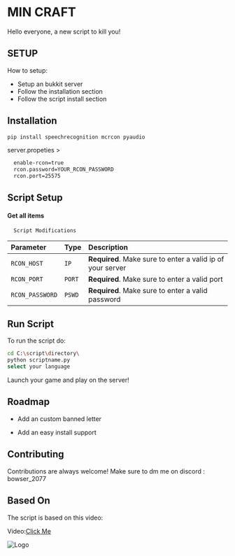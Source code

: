 
# MIN CRAFT
Hello everyone, a new script to kill you!
## SETUP
How to setup:

- Setup an bukkit server
- Follow the installation section
- Follow the script install section

## Installation

```bash
pip install speechrecognition mcrcon pyaudio
```

server.propeties >

```bash
  enable-rcon=true
  rcon.password=YOUR_RCON_PASSWORD
  rcon.port=25575
```
    
## Script Setup

#### Get all items

```text
  Script Modifications
```

| Parameter | Type     | Description                |
| :-------- | :------- | :------------------------- |
| `RCON_HOST` | `IP` | **Required**. Make sure to enter a valid ip of your server |
| `RCON_PORT` | `PORT` | **Required**. Make sure to enter a valid port |
| `RCON_PASSWORD` | `PSWD` | **Required**. Make sure to enter a valid password |



## Run Script

To run the script do:

```bash
cd C:\script\directory\
python scriptname.py
select your language
```
Launch your game and play on the server!

## Roadmap

- Add an custom banned letter

- Add an easy install support


## Contributing

Contributions are always welcome! Make sure to dm me on discord : bowser_2077

## Based On

The script is based on this video:

Video:[Click Me](https://www.youtube.com/watch?v=SgVvVelwKIk)



![Logo](https://avatars.githubusercontent.com/u/164537694?s=400&u=b3bc2c47db49a0532a54b55dd19c5582134df7ea&v=4)

